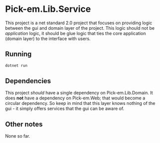 # Pick-em.Lib.Service

This project is a net standard 2.0 project that focuses on providing logic between the gui and domain layer of the project. This logic should not be _application_ logic, it should be glue logic that ties the core application (domain layer) to the interface with users.

## Running

```bash
dotnet run
```

## Dependencies

This project _should_ have a single dependency on Pick-em.Lib.Domain. It does __not__ have a dependency on Pick-em.Web; that would become a circular dependency. So keep in mind that this layer knows nothing of the gui - it simply offers services that the gui can be aware of.

## Other notes

None so far.